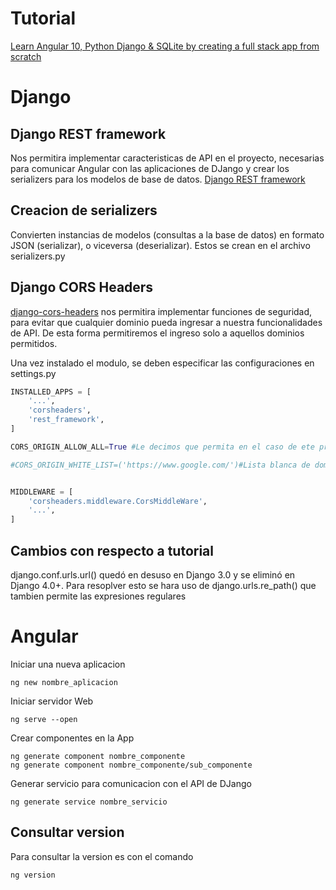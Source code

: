 # Tutorial

[Learn Angular 10, Python Django & SQLite by creating a full stack app from scratch](https://youtu.be/1Hc7KlLiU9w)

# Django

## Django REST framework

Nos permitira implementar caracteristicas de API en el proyecto, necesarias para comunicar Angular con las aplicaciones de DJango y crear los serializers para los modelos de base de datos. [Django REST framework](https://www.django-rest-framework.org/) 

## Creacion de serializers

Convierten instancias de modelos (consultas a la base de datos) en formato JSON (serializar), o viceversa (deserializar).
Estos se crean en el archivo serializers.py

## Django CORS Headers

[django-cors-headers](https://pypi.org/project/django-cors-headers/) nos permitira implementar funciones de seguridad, para evitar que cualquier dominio pueda ingresar a nuestra funcionalidades de API. De esta forma permitiremos el ingreso solo a aquellos dominios permitidos.

Una vez instalado el modulo, se deben especificar las configuraciones en settings.py
~~~python
INSTALLED_APPS = [
    '...',
    'corsheaders',
    'rest_framework',
]

CORS_ORIGIN_ALLOW_ALL=True #Le decimos que permita en el caso de ete proyecto, todos los dominios tengan permitido entrar acceder a la API, si no se quisiera permitir a cualquier dominio, entonces se deberia especificar una lista blanca de dominios permitidos como la siguiente

#CORS_ORIGIN_WHITE_LIST=('https://www.google.com/')#Lista blanca de dominios que pueden acceder a la API, en este caso, google esta de ejemplo.


MIDDLEWARE = [
    'corsheaders.middleware.CorsMiddleWare',
    '...',
]
~~~

## Cambios con respecto a tutorial

django.conf.urls.url() quedó en desuso en Django 3.0 y se eliminó en Django 4.0+.
Para resoplver esto se hara uso de django.urls.re_path() que tambien permite las expresiones regulares

# Angular

Iniciar una nueva aplicacion
~~~
ng new nombre_aplicacion
~~~

Iniciar servidor Web
~~~
ng serve --open
~~~

Crear componentes en la App
~~~
ng generate component nombre_componente
ng generate component nombre_componente/sub_componente
~~~

Generar servicio para comunicacion con el API de DJango
~~~
ng generate service nombre_servicio
~~~

## Consultar version
Para consultar la version es con el comando 
~~~
ng version
~~~
